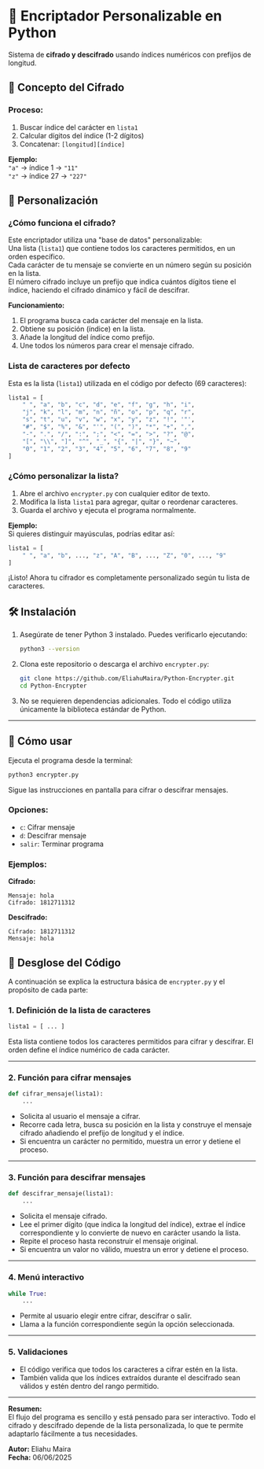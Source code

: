 # 🔐 Encriptador Personalizable en Python

Sistema de **cifrado y descifrado** usando índices numéricos con prefijos de longitud.

## 🧠 Concepto del Cifrado

### Proceso:
1. Buscar índice del carácter en `lista1`
2. Calcular dígitos del índice (1-2 dígitos)
3. Concatenar: `[longitud][índice]`

**Ejemplo:**  
`"a"` → índice 1 → `"11"`  
`"z"` → índice 27 → `"227"`

## 🎨 Personalización

### ¿Cómo funciona el cifrado?

Este encriptador utiliza una "base de datos" personalizable:  
Una lista (`lista1`) que contiene todos los caracteres permitidos, en un orden específico.  
Cada carácter de tu mensaje se convierte en un número según su posición en la lista.  
El número cifrado incluye un prefijo que indica cuántos dígitos tiene el índice, haciendo el cifrado dinámico y fácil de descifrar.

**Funcionamiento:**
1. El programa busca cada carácter del mensaje en la lista.
2. Obtiene su posición (índice) en la lista.
3. Añade la longitud del índice como prefijo.
4. Une todos los números para crear el mensaje cifrado.

### Lista de caracteres por defecto

Esta es la lista (`lista1`) utilizada en el código por defecto (69 caracteres):

```python
lista1 = [
    " ", "a", "b", "c", "d", "e", "f", "g", "h", "i",
    "j", "k", "l", "m", "n", "ñ", "o", "p", "q", "r",
    "s", "t", "u", "v", "w", "x", "y", "z", "!", '"',
    "#", "$", "%", "&", "'", "(", ")", "*", "+", ",",
    "-", ".", "/", ":", ";", "<", "=", ">", "?", "@",
    "[", "\\", "]", "^", "_", "{", "|", "}", "~",
    "0", "1", "2", "3", "4", "5", "6", "7", "8", "9"
]
```

### ¿Cómo personalizar la lista?

1. Abre el archivo `encrypter.py` con cualquier editor de texto.
2. Modifica la lista `lista1` para agregar, quitar o reordenar caracteres.
3. Guarda el archivo y ejecuta el programa normalmente.

**Ejemplo:**  
Si quieres distinguir mayúsculas, podrías editar así:

```python
lista1 = [
    " ", "a", "b", ..., "z", "A", "B", ..., "Z", "0", ..., "9"
]
```

¡Listo! Ahora tu cifrador es completamente personalizado según tu lista de caracteres.

## 🛠️ Instalación

1. Asegúrate de tener Python 3 instalado. Puedes verificarlo ejecutando:

    ```bash
    python3 --version
    ```

2. Clona este repositorio o descarga el archivo `encrypter.py`:

    ```bash
    git clone https://github.com/EliahuMaira/Python-Encrypter.git
    cd Python-Encrypter
    ```

3. No se requieren dependencias adicionales. Todo el código utiliza únicamente la biblioteca estándar de Python.

---

## 🚀 Cómo usar

Ejecuta el programa desde la terminal:

```bash
python3 encrypter.py
```

Sigue las instrucciones en pantalla para cifrar o descifrar mensajes.

### Opciones:
- `c`: Cifrar mensaje
- `d`: Descifrar mensaje
- `salir`: Terminar programa

### Ejemplos:

**Cifrado:**
```
Mensaje: hola
Cifrado: 1812711312
```

**Descifrado:**
```
Cifrado: 1812711312
Mensaje: hola
```

## 🧩 Desglose del Código

A continuación se explica la estructura básica de `encrypter.py` y el propósito de cada parte:

### 1. Definición de la lista de caracteres

```python
lista1 = [ ... ]
```
Esta lista contiene todos los caracteres permitidos para cifrar y descifrar. El orden define el índice numérico de cada carácter.

---

### 2. Función para cifrar mensajes

```python
def cifrar_mensaje(lista1):
    ...
```
- Solicita al usuario el mensaje a cifrar.
- Recorre cada letra, busca su posición en la lista y construye el mensaje cifrado añadiendo el prefijo de longitud y el índice.
- Si encuentra un carácter no permitido, muestra un error y detiene el proceso.

---

### 3. Función para descifrar mensajes

```python
def descifrar_mensaje(lista1):
    ...
```
- Solicita el mensaje cifrado.
- Lee el primer dígito (que indica la longitud del índice), extrae el índice correspondiente y lo convierte de nuevo en carácter usando la lista.
- Repite el proceso hasta reconstruir el mensaje original.
- Si encuentra un valor no válido, muestra un error y detiene el proceso.

---

### 4. Menú interactivo

```python
while True:
    ...
```
- Permite al usuario elegir entre cifrar, descifrar o salir.
- Llama a la función correspondiente según la opción seleccionada.

---

### 5. Validaciones

- El código verifica que todos los caracteres a cifrar estén en la lista.
- También valida que los índices extraídos durante el descifrado sean válidos y estén dentro del rango permitido.

---

**Resumen:**  
El flujo del programa es sencillo y está pensado para ser interactivo. Todo el cifrado y descifrado depende de la lista personalizada, lo que te permite adaptarlo fácilmente a tus necesidades.

**Autor:** Eliahu Maira  
**Fecha:** 06/06/2025  
